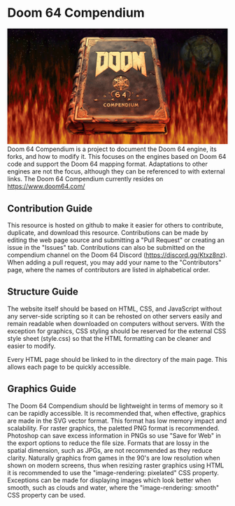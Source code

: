# Doom 64 Compendium
![Doom 64 Compendium Graphic](d64c.png)
Doom 64 Compendium is a project to document the Doom 64 engine, its forks, and how to modify it. This focuses on the engines based on Doom 64 code and support the Doom 64 mapping format. Adaptations to other engines are not the focus, although they can be referenced to with external links. The Doom 64 Compendium currently resides on https://www.doom64.com/

## Contribution Guide
This resource is hosted on github to make it easier for others to contribute, duplicate, and download this resource. Contributions can be made by editing the web page source and submitting a "Pull Request" or creating an issue in the "Issues" tab. Contributions can also be submitted on the compendium channel on the Doom 64 Discord (https://discord.gg/Ktxz8nz). When adding a pull request, you may add your name to the "Contributors" page, where the names of contributors are listed in alphabetical order.

## Structure Guide
The website itself should be based on HTML, CSS, and JavaScript without any server-side scripting so it can be rehosted on other servers easily and remain readable when downloaded on computers without servers. With the exception for graphics, CSS styling should be reserved for the external CSS style sheet (style.css) so that the HTML formatting can be cleaner and easier to modify.

Every HTML page should be linked to in the directory of the main page. This allows each page to be quickly accessible.

## Graphics Guide
The Doom 64 Compendium should be lightweight in terms of memory so it can be rapidly accessible. It is recommended that, when effective, graphics are made in the SVG vector format. This format has low memory impact and scalability. For raster graphics, the paletted PNG format is recommended. Photoshop can save excess information in PNGs so use "Save for Web" in the export options to reduce the file size. Formats that are lossy in the spatial dimension, such as JPGs, are not recommended as they reduce clarity. Naturally graphics from games in the 90's are low resolution when shown on modern screens, thus when resizing raster graphics using HTML it is recommended to use the "image-rendering: pixelated" CSS property. Exceptions can be made for displaying images which look better when smooth, such as clouds and water, where the "image-rendering: smooth" CSS property can be used.
